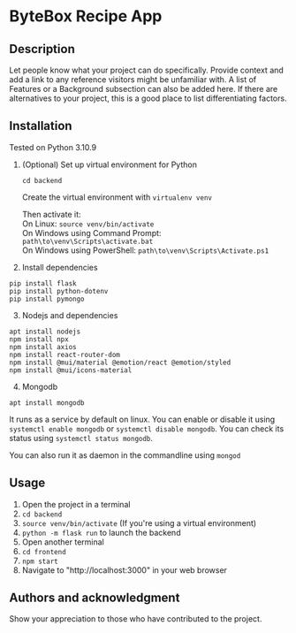 # ByteBox Recipe App

## Description
Let people know what your project can do specifically. Provide context and add a link to any reference visitors might be unfamiliar with. A list of Features or a Background subsection can also be added here. If there are alternatives to your project, this is a good place to list differentiating factors.

## Installation

Tested on Python 3.10.9

1. (Optional) Set up virtual environment for Python

    `cd backend` 

    Create the virtual environment with `virtualenv venv`

    Then activate it:\
    On Linux: `source venv/bin/activate`\
    On Windows using Command Prompt: `path\to\venv\Scripts\activate.bat`\
    On Windows using PowerShell: `path\to\venv\Scripts\Activate.ps1`

2. Install dependencies
 
```
pip install flask
pip install python-dotenv
pip install pymongo
```
3. Nodejs and dependencies

```
apt install nodejs
npm install npx
npm install axios
npm install react-router-dom
npm install @mui/material @emotion/react @emotion/styled
npm install @mui/icons-material
```
4. Mongodb

```
apt install mongodb
```
It runs as a service by default on linux. You can enable or disable it using `systemctl enable mongodb` or `systemctl disable mongodb`. You can check its status using `systemctl status mongodb`.

You can also run it as daemon in the commandline using `mongod`


## Usage
1. Open the project in a terminal
1. `cd backend`
2. `source venv/bin/activate` (If you're using a virtual environment)
3. `python -m flask run` to launch the backend
4. Open another terminal
5. `cd frontend`
6. `npm start`
7. Navigate to "http://localhost:3000" in your web browser

## Authors and acknowledgment
Show your appreciation to those who have contributed to the project.
